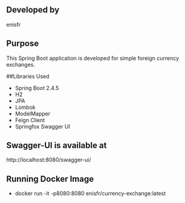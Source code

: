 ## Developed by
enisfr

## Purpose
This Spring Boot application is developed for simple foreign currency exchanges.

##Libraries Used
-   Spring Boot 2.4.5
-   H2
-   JPA    
-   Lombok
-   ModelMapper
-   Feign Client
-   Springfox Swagger UI

## Swagger-UI is available at
http://localhost:8080/swagger-ui/

## Running Docker Image
- docker run -it -p8080:8080 enisfr/currency-exchange:latest

